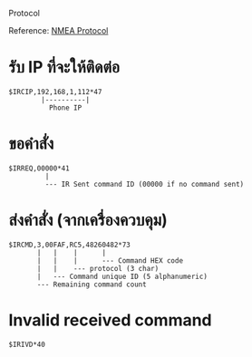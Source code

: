 Protocol

Reference: [NMEA Protocol](https://en.wikipedia.org/wiki/NMEA_0183)

# รับ IP ที่จะให้ติดต่อ

```
$IRCIP,192,168,1,112*47
        |----------|
          Phone IP
```

# ขอคำสั่ง
```
$IRREQ,00000*41
         |
         --- IR Sent command ID (00000 if no command sent)
```

# ส่งคำสั่ง (จากเครื่องควบคุม)
```
$IRCMD,3,00FAF,RC5,48260482*73
       |   |    |      |
       |   |    |      --- Command HEX code 
       |   |    --- protocol (3 char)
       |   --- Command unique ID (5 alphanumeric)
       --- Remaining command count
```

# Invalid received command
```
$IRIVD*40
```